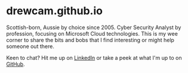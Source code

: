 # drewcam.github.io

Scottish-born, Aussie by choice since 2005. Cyber Security Analyst by profession, focusing on Microsoft Cloud technologies. This is my wee corner to share the bits and bobs that I find interesting or might help someone out there.

Keen to chat? Hit me up on [LinkedIn](https://www.linkedin.com/in/drew-cam/) or take a peek at what I'm up to on [GitHub](https://github.com/DrewCam).
